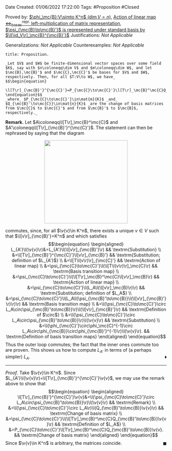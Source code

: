 <br />
<br />

Date Created: 01/06/2022 17:22:00
Tags: #Proposition #Closed

Proved by: [$\phi_\mc{B}:V\simto K^n$ ($\dim V=n$)](Linear%20isomorphism%20between%20finite-dim%20vector%20spaces%20and%20tuple%20spaces.md), [Action of linear map $\Leftrightarrow^\textrm{repr.}_\textrm{bases}$ left-multiplication of matrix representation](Action%20of%20linear%20map%20repr%20under%20basis%20left-multiplication%20of%20matrix%20representation.md), [$\psi_{\mc{B}\to\mc{B}'}$ is represented under standard basis by $\l[\id_V\r]_\mc{B}^{\mc{B}'}$](Basis%20transition%20map%20acts%20as%20left-multiplication%20by%20change%20of%20basis%20matrix.md)
Justifications: _Not Applicable_

Generalizations: _Not Applicable_
Counterexamples: _Not Applicable_

``` ad-Proposition
title: Proposition.

_Let $V$ and $W$ be finite-dimensional vector spaces over some field $K$, say with $n\coloneqq\dim V$ and $m\coloneqq\dim W$, and let $\mc{B},\mc{B}'$ and $\mc{C},\mc{C}'$ be bases for $V$ and $W$, respectively. Then, for all $T:V\to W$, we have_
$$\begin{equation}
    \l[T\r]_{\mc{B}'}^{\mc{C}'}=P_{\mc{C}\to\mc{C}'}\l[T\r]_\mc{B}^\mc{C}Q_{\mc{B}'\to\mc{B}},
\end{equation}$$
_where_ $P_{\mc{C}\to\mc{C}'}\in\mat{m}{K}$ _and_ $Q_{\mc{B}'\to\mc{C}}\in\mat{n}{K}$ _are the change of basis matrices from $\mc{C}$ to $\mc{C}'$ and from $\mc{B}'$ to $\mc{B}$, respectively._

```

**Remark.** Let $A\coloneqq\l[T\r]_\mc{B}^\mc{C}$ and $A'\coloneqq\l[T\r]_{\mc{B}'}^{\mc{C}'}$. The statement can then be rephrased by saying that the diagram

<center><img src="https://raw.githubusercontent.com/zhaoshenzhai/MathWiki/master/Images/2022-06-01_174406/image.svg", width=260></center>

commutes, since, for all $\v{v}\in K^n$, there exists a unique $v\in V$ such that $\l[v\r]_{\mc{B}'}=K^n$ and which satisfies
$$\begin{equation}
    \begin{aligned}
        L_{A'}\l(\v{v}\r)&=L_{A'}\l(\l[v\r]_{\mc{B}'}\r) && \textrm{Substitution} \\
        &=\l[T\r]_{\mc{B}'}^{\mc{C}'}\l[v\r]_{\mc{B}'} && \textrm{Substitution; definition of $L_{A'}$} \\
        &=\l[T\l(v\r)\r]_{\mc{C}'} && \textrm{Action of linear map} \\
        &=\psi_{\mc{C}\to\mc{C}'}\l(\l[T\l(v\r)\r]_\mc{C}\r) && \textrm{Basis transition map} \\
        &=\psi_{\mc{C}\to\mc{C}'}\l(\l[T\r]_\mc{B}^\mc{C}\l[v\r]_\mc{B}\r) && \textrm{Action of linear map} \\
        &=\psi_{\mc{C}\to\mc{C}'}\l(L_A\l(\l[v\r]_\mc{B}\r)\r) && \textrm{Substitution; definition of $L_A$} \\
        &=\psi_{\mc{C}\to\mc{C}'}\l(L_A\l(\psi_{\mc{B}'\to\mc{B}}\l(\l[v\r]_{\mc{B}'}\r)\r)\r) && \textrm{Basis transition map} \\
        &=\l(\psi_{\mc{C}\to\mc{C}'}\circ L_A\circ\psi_{\mc{B}'\to\mc{B}}\r)\l(\l[v\r]_{\mc{B}'}\r) && \textrm{Definition of $\circ$} \\
        &=\l(\psi_{\mc{C}\to\mc{C}'}\circ L_A\circ\psi_{\mc{B}'\to\mc{B}}\r)\l(\v{v}\r) && \textrm{Substitution} \\
        &=\l(\phi_{\mc{C}'}\circ\phi_\mc{C}^{-1}\circ L_A\circ\phi_{\mc{B}}\circ\phi_{\mc{B}'}^{-1}\r)\l(\v{v}\r). && \textrm{Definition of basis transition maps}
    \end{aligned}
\end{equation}$$
Thus the outer loop commutes; the fact that the inner ones commute too are proven. This shows us how to compute $L_{A'}$ in terms of (a perhaps simpler) $L_A$.<span style="float:right;">$\blacklozenge$</span>

---

_Proof_. Take $\v{v}\in K^n$. Since $L_{A'}\l(\v{v}\r)=\l[T\r]_{\mc{B}'}^{\mc{C}'}\v{v}$, we may use the remark above to show that
$$\begin{equation}
    \begin{aligned}
        \l[T\r]_{\mc{B}'}^{\mc{C}'}\v{v}&=\l(\psi_{\mc{C}\to\mc{C}'}\circ L_A\circ\psi_{\mc{B}'\to\mc{B}}\r)\l(\v{v}\r) && \textrm{Remark} \\
        &=\l(\psi_{\mc{C}\to\mc{C}'}\circ L_A\r)\l(Q_{\mc{B}'\to\mc{B}}\v{v}\r) && \textrm{Change of basis matrix} \\
        &=\psi_{\mc{C}\to\mc{C}'}\l(\l[T\r]_\mc{B}^\mc{C}Q_{\mc{B}'\to\mc{B}}\v{v}\r) && \textrm{Definition of $L_A$} \\
        &=P_{\mc{C}\to\mc{C}'}\l[T\r]_\mc{B}^\mc{C}Q_{\mc{B}'\to\mc{B}}\v{v}. && \textrm{Change of basis matrix}
    \end{aligned}
\end{equation}$$
Since $\v{v}\in K^n$ is arbitrary, the matrices coincide.<span style="float:right;">$\blacksquare$</span>
